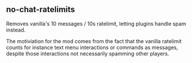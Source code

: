 ## no-chat-ratelimits
Removes vanilla's 10 messages / 10s ratelimit, letting plugins handle spam instead.

The motiviation for the mod comes from the fact that the vanilla ratelimit counts for instance text menu interactions or commands as messages, despite those interactions not necessarily spamming other players.
